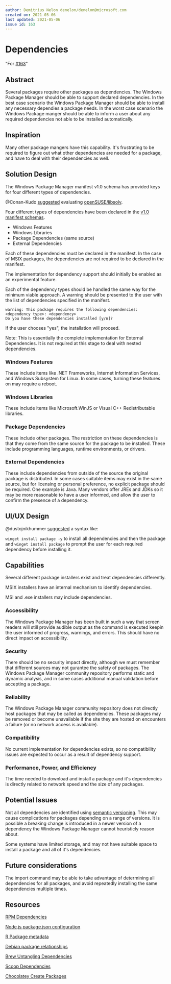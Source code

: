 ```yaml
---
author: Demitrius Nelon denelon/denelon@microsoft.com
created on: 2021-05-06
last updated: 2021-05-06
issue id: 163
---
```


# Dependencies

"For [#163](https://github.com/microsoft/winget-cli/issues/163)"

## Abstract

Several packages require other packages as dependencies. The Windows Package Manager should be able to support declared dependencies. In the best case scenario the Windows Package Manager should be able to install any necessary dependies a package needs. In the worst case scenario the Windows Package manger should be able to inform a user about any required dependencies not able to be installed automatically.

## Inspiration

Many other package mangers have this capability. It's frustrating to be required to figure out what other dependencies are needed for a package, and have to deal with their dependencies as well.

## Solution Design

The Windows Package Manager manifest v1.0 schema has provided keys for four different types of dependencies.

@Conan-Kudo [suggested](https://github.com/microsoft/winget-cli/issues/163#issuecomment-631091560) evaluating [openSUSE/libsolv](https://github.com/openSUSE/libsolv).

Four different types of dependencies have been declared in the [v1.0 manifest schemas](https://github.com/microsoft/winget-cli/blob/master/schemas/JSON/manifests/v1.0.0/).

* Windows Features
* Windows Libraries
* Package Dependencies (same source)
* External Dependencies

Each of these dependencies must be declared in the manifest. In the case of MSIX packages, the dependencies are not required to be declared in the manifest.

The implementation for dependency support should initially be enabled as an experimental feature.

Each of the dependency types should be handled the same way for the minimum viable approach. A warning should be presented to the user with the list of dependencies specified in the manifest.
```
warning: This package requires the following dependencies:
<dependency type>: <dependency>
Do you have these dependencies installed [y/n]?
```
If the user chooses "yes", the installation will proceed.

Note: This is essentially the complete implementation for External Dependencies. It is not required at this stage to deal with nested dependencies.

### Windows Features
These include items like .NET Frameworks, Internet Information Services, and Windows Subsystem for Linux. In some cases, turning these features on may require a reboot.

### Windows Libraries
These include items like Microsoft.WinJS or Visual C++ Redistributable libraries.

### Package Dependencies
These include other packages. The restriction on these dependencies is that they come from the same source for the package to be installed. These include programming languages, runtime environments, or drivers.

### External Dependencies
These include dependencies from outside of the source the original package is distributed. In some cases suitable items may exist in the same source, but for licensing or personal preference, no explicit package should be required. One example is Java. Many vendors offer JREs and JDKs so it may be more reasonable to have a user informed, and allow the user to confirm the presence of a dependency.



## UI/UX Design

@dustojnikhummer [suggested](https://github.com/microsoft/winget-cli/issues/163#issuecomment-633901489) a syntax like:

`winget install package -y` to install all dependencies and then the package and `winget install package` to prompt the user for each required dependency before installing it.

## Capabilities

Several different package installers exist and treat dependencies differently.

MSIX installers have an internal mechanism to identify dependencies.

MSI and .exe installers may include dependencies. 

### Accessibility

The Windows Package Manager has been built in such a way that screen readers will still provide audible output as the command is executed keepin the user informed of progress, warnings, and errors. This should have no direct impact on accessibility.

### Security

There should be no security impact directly, although we must remember that different sources may not gurantee the safety of packages. The Windows Package Manager community repository performs static and dynamic analysis, and in some cases additional manual validation before accepting a package.

### Reliability

The Windows Package Manager community repository does not directly host packages that may be called as dependencies. These packages may be removed or become unavailable if the site they are hosted on encounters a failure (or no network access is available).

### Compatibility

No current implementation for dependencies exists, so no compatibility issues are expected to occur as a result of dependency support.

### Performance, Power, and Efficiency

The time needed to download and install a package and it's dependencies is directly related to network speed and the size of any packages.

## Potential Issues

Not all dependencies are identified using [semantic versioning](https://semver.org/). This may cause complications for packages depending on a range of versions. It is possible a breaking change is introduced in a newer version of a dependency the Windows Package Manager cannot heuristicly reason about.

Some systems have limited storage, and may not have suitable space to install a package and all of it's dependencies.

## Future considerations

The import command may be able to take advantage of determining all dependencies for all packages, and avoid repeatedly installing the same dependencies multiple times.

## Resources

[RPM Dependencies](https://jfearn.fedorapeople.org/en-US/RPM/4/html/RPM_Guide/ch-advanced-packaging.html)

[Node.js package.json configuration](https://docs.microsoft.com/en-us/visualstudio/javascript/configure-packages-with-package-json?view=vs-2019#:~:text=package.json%20configuration%201%20In%20a%20major%20version%20update%2C,fixes%20are%20included.%20Bug%20fixes%20are%20always%20backwards-compatible.)

[R Package metadata](https://r-pkgs.org/description.html)

[Debian package relationships](https://www.debian.org/doc/debian-policy/ch-relationships.html)

[Brew Untangling Dependencies](https://blog.jpalardy.com/posts/untangling-your-homebrew-dependencies/)

[Scoop Dependencies](https://scoop.netlify.app/concepts/#dependencies)

[Chocolatey Create Packages](https://docs.chocolatey.org/en-us/create/create-packages)